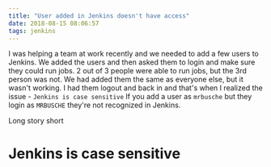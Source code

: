 ```yaml
---
title: "User added in Jenkins doesn't have access"
date: 2018-08-15 08:06:57
tags: jenkins
---
```


I was helping a team at work recently and we needed to add a few users to Jenkins. We added the users and then asked them to login and make sure they could run jobs. 2 out of 3 people were able to run jobs, but the 3rd person was not. We had added them the same as everyone else, but it wasn't working. I had them logout and back in and that's when I realized the issue - `Jenkins is case sensitive` If you add a user as `mrbusche` but they login as `MRBUSCHE` they're not recognized in Jenkins.

Long story short

# Jenkins is case sensitive
